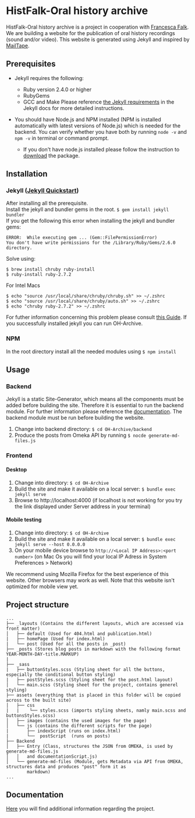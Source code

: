 # HistFalk-Oral history archive
HistFalk-Oral history archive is a project in cooperation with [Francesca Falk](https://www.hist.unibe.ch/ueber_uns/personen/falk_francesca/index_ger.html). 
We are building a website for the publication of oral history recordings (sound and/or video).
This website is generated using Jekyll and inspired by [MailTape](https://www.mailta.pe/).

## Prerequisites 
* Jekyll requires the following:
    * Ruby version 2.4.0 or higher
    * RubyGems
    * GCC and Make
Please reference [the Jekyll requirements](https://jekyllrb.com/docs/installation/#requirements) in the Jekyll docs
for more detailed instructions.

* You should have Node.js and NPM installed (NPM is installed automatically with latest versions of Node.js) which is
 needed for the backend. You can verify whether you have both by running `node -v` and `npm -v` in terminal 
 or command prompt.
    * If you don't have node.js installed please follow the instruction to [download](https://nodejs.org/en/download/)
     the package.

## Installation 
### Jekyll ([Jekyll Quickstart](https://jekyllrb.com/docs/))
After installing all the prerequisite. <br>
Install the jekyll and bundler gems in the root. `$ gem install jekyll bundler`
<br> 
If you get the following this error when installing the jekyll and bundler gems:
```    
ERROR:  While executing gem ... (Gem::FilePermissionError) 
You don't have write permissions for the /Library/Ruby/Gems/2.6.0 directory.
```

Solve using:
``` 
$ brew install chruby ruby-install 
$ ruby-install ruby-2.7.2
```
For Intel Macs
```
$ echo "source /usr/local/share/chruby/chruby.sh" >> ~/.zshrc
$ echo "source /usr/local/share/chruby/auto.sh" >> ~/.zshrc
$ echo "chruby ruby-2.7.2" >> ~/.zshrc
```
For futher information concerning this problem  please consult [this Guide](https://www.moncefbelyamani.com/how-to-install-xcode-homebrew-git-rvm-ruby-on-mac/?utm_source=stackoverflow).
If you successfully installed jekyll you can run OH-Archive.

### NPM
In the root directory install all the needed modules using ``$ npm install``

## Usage
### Backend
Jekyll is a static Site-Generator, which means all the components must be added before building the site. Therefore it is
essential to run the backend module. For further information please reference the [documentation](doc/Documentation.md#Backend).
The backend module must be run before building the website.
1. Change into backend directory: `$ cd OH-Archive/backend`
2. Produce the posts from Omeka API by running `$ nocde generate-md-files.js`
### Frontend
#### Desktop
1. Change into directory: `$ cd OH-Archive`
2. Build the site and make it available on a local server: `$ bundle exec jekyll serve`
3. Browse to http://localhost:4000 (if localhost is not working for you try the link displayed under Server address 
in your terminal)
#### Mobile testing
1. Change into directory: `$ cd OH-Archive`
2. Build the site and make it available on a local server: `$ bundle exec jekyll serve --host 0.0.0.0`
3. On your mobile device browse to `http://<Local IP Address>:<port number>` (on Mac Os you will find your local IP 
Adress in System Preferences > Network)

We recommend using Mozilla Firefox for the best experience of this website. Other browsers may work as well. Note that 
this website isn't optimized for mobile view yet.


## Project structure
```
...
├── _layouts (Contains the different layouts, which are accessed via front matter)
│   ├── default (Used for 404.html and publication.html)
|   ├── homePage (Used for index.html)
|   └── post (Used for all the posts in _post)
├── _posts (Stores blog posts in markdown with the following format YEAR-MONTH-DAY-title.MARKUP)
|
├── _sass
|   ├── buttonStyles.scss (Styling sheet for all the buttons, especially the conditional button styling)
|   ├── postStyles.scss (Styling sheet for the post.html layout)
│   └── main.scss (Styling sheet for the project, contains generel styling)
├── assets (everything that is placed in this folder will be copied  across to the built site)
│   ├── css
|   |    └── styles.scss (imports styling sheets, namly main.scss and buttonsStyles.scss)
│   ├── images (contains the used images for the page)
│   └── js (contains the different scripts for the page)
|       ├── indexScript (runs on index.html)
|       └──  postScript  (runs on posts)      
├── Backend
│   ├── Entry (Class, structures the JSON from OMEKA, is used by generate-md-files.js
│   │   and documentationScript.js)
│   └── generate-md-files (Module, gets Metadata via API from OMEKA, structures data and produces "post" form it as 
        markdown)
...

```

## Documentation
[Here](doc) you will find additional information regarding the project.




                                                                                                                                                                                                                                                                                                                                                                                                                                                                                                                                                                                           
                                                                                                                                                                                                                                                                                                                                                                                                                                                                                                                                                                                           
                                                                                                                                                                                                                                                                                                                                                                                                                                                                                                                                                                                           